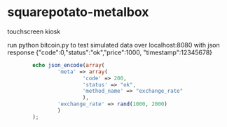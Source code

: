 squarepotato-metalbox
=====================

touchscreen kiosk

run python bitcoin.py to test 
simulated data over localhost:8080 with json response {"code":0,"status":"ok","price":1000, "timestamp":12345678}
```php
        echo json_encode(array(
                'meta' => array(
                        'code' => 200,
                        'status' => "ok",
                        'method_name' => "exchange_rate"
                        ),
                'exchange_rate' => rand(1000, 2000)
                )
        );

```
